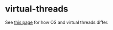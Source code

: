 # virtual-threads

See [this page](https://www.baeldung.com/java-virtual-thread-vs-thread) for how OS and virtual threads differ.
